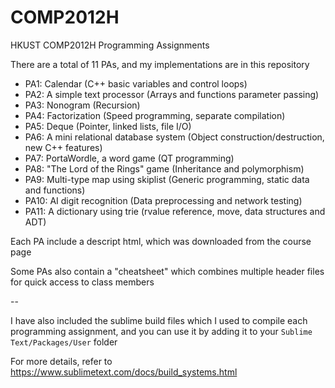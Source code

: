 # COMP2012H
HKUST COMP2012H Programming Assignments

There are a total of 11 PAs, and my implementations are in this repository

- PA1: Calendar (C++ basic variables and control loops)
- PA2: A simple text processor (Arrays and functions parameter passing)
- PA3: Nonogram (Recursion)
- PA4: Factorization (Speed programming, separate compilation)
- PA5: Deque (Pointer, linked lists, file I/O)
- PA6: A mini relational database system (Object construction/destruction, new C++ features)
- PA7: PortaWordle, a word game (QT programming)
- PA8: "The Lord of the Rings" game (Inheritance and polymorphism)
- PA9: Multi-type map using skiplist (Generic programming, static data and functions)
- PA10: AI digit recognition (Data preprocessing and network testing)
- PA11: A dictionary using trie (rvalue reference, move, data structures and ADT)

Each PA include a descript html, which was downloaded from the course page

Some PAs also contain a "cheatsheet" which combines multiple header files for quick access to class members

--

I have also included the sublime build files which I used to compile each programming assignment, and you can use it by adding it to your `Sublime Text/Packages/User` folder

For more details, refer to https://www.sublimetext.com/docs/build_systems.html
